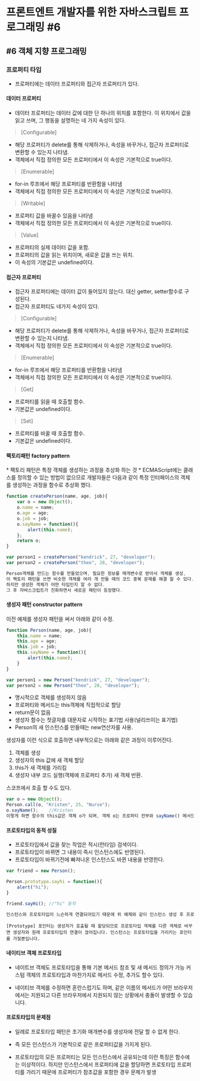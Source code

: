 <h1> 프론트엔트 개발자를 위한 자바스크립트 프로그래밍 #6</h1>
<h2>#6 객체 지향 프로그래밍</h2>

<h3> 프로퍼티 타입</h3>

* 프로퍼티에는 데이터 프로퍼티와 접근자 프로퍼티가 있다.

<h4>데이터 프로퍼티</h4>

* 데이터 프로퍼티는 데이터 값에 대한 단 하나의 위치를 포함한다.
이 위치에서 값을 읽고 쓰며, 그 행동을 설명하는 네 가지 속성이 있다.


>[Configurable]
* 해당 프로퍼티가 delete를 통해 삭제하거나, 속성을 바꾸거나, 접근자 프로퍼티로 변환할 수 있는지 나타냄.
* 객체에서 직접 정의한 모든 프로퍼티에서 이 속성은 기본적으로 true이다.

>[Enumerable]
* for-in 루프에서 해당 프로퍼티를 반환함을 나타냄
* 객체에서 직접 정의한 모든 프로퍼티에서 이 속성은 기본적으로 true이다.

>[Writable]
* 프로퍼티 값을 바꿀수 있음을 나타냄
* 객체에서 직접 정의한 모든 프로퍼티에서 이 속성은 기본적으로 true이다.

>[Value]
* 프로퍼티의 실제 데이터 값을 포함.
* 프로퍼티의 값을 읽는 위치이며, 새로운 값을 쓰는 위치.
* 이 속성의 기본값은 undefined이다.



<h4>접근자 프로퍼티</h4>

* 접근자 프로퍼티에는 데이터 값이 들어있지 않는다. 대신 getter, setter함수로 구성된다.
* 접근자 프로퍼티도 네가지 속성이 있다.

>[Configurable]
* 해당 프로퍼티가 delete를 통해 삭제하거나, 속성을 바꾸거나, 접근자 프로퍼티로 변환할 수 있는지 나타냄.
* 객체에서 직접 정의한 모든 프로퍼티에서 이 속성은 기본적으로 true이다.

>[Enumerable]
* for-in 루프에서 해당 프로퍼티를 반환함을 나타냄
* 객체에서 직접 정의한 모든 프로퍼티에서 이 속성은 기본적으로 true이다.

>[Get]
* 프로퍼티를 읽을 때 호출할 함수.
* 기본값은 undefined이다.

>[Set]
* 프로퍼티를 바꿀 때 호출할 함수.
* 기본값은 undefined이다.


<h4>팩토리패턴 factory pattern</h4>
* 팩토리 패턴은 특정 객체를 생성하는 과정을 추상화 하는 것
* ECMAScript에는 클래스를 정의할 수 있는 방법이 없으므로 개발자들은 다음과 같이 특정 인터페이스의 객체를 생성하는 과정을 함수로 추상화 했다.

```javascript
function createPerson(name, age, job){
    var o = new Object();
    o.name = name;
    o.age = age;
    o.job = job;
    o.sayName = function(){
        alert(this.name);
    };
    return o;
}

var person1 = createPerson("kendrick", 27, "developer");
var person2 = createPerson("theo", 28, "developer");

Person객체를 만드는 함수를 만들었으며, 필요한 정보를 매개변수로 받아서 객체를 생성,
이 팩토리 패턴을 쓰면 비슷한 객체를 여러 개 만들 때의 코드 중복 문제를 해결 할 수 있다.
하지만 생성한 객체가 어떤 타입인지 알 수 없다.
그 후 자바스크립트가 진화하면서 새로운 패턴이 등장했다.
```

<h4>생성자 패턴 constructor pattern</h4>
이전 예제를 생성자 패턴을 써서 아래와 같이 수정.

```javascript
function Person(name, age, job){
    this.name = name;
    this.age = age;
    this.job = job;
    this.sayName = function(){
        alert(this.name);
    }
}

var person1 = new Person("kendrick", 27, "developer");
var person2 = new Person("theo", 28, "developer");
```

* 명시적으로 객체를 생성하지 않음
* 프로퍼티와 메서드는 this객체에 직접적으로 할당
* return문이 없음
* 생성자 함수는 첫글자를 대문자로 시작하는 표기법 사용(널리쓰이는 표기법)
* Person의 새 인스턴스를 만들때는 new연산자를 사용.


생성자를 이런 식으로 호출하면 내부적으로는 아래와 같은 과정이 이루어진다.

1. 객체를 생성 
2. 생성자의 this 값에 새 객체 할당
3. this가 새 객체를 가리킴 
4. 생성자 내부 코드 실행(객체에 프로퍼티 추가) 새 객체 반환.

스코프에서 호출 할 수도 있다.
```javascript
var o = new Object();
Person.call(o, "Kristen", 25, "Nurse");
o.sayName();    //Kristen
이렇게 하면 함수의 this값은 객체 o가 되며, 객체 o는 프로퍼티 전부와 sayName() 메서드를 할당 받는다.
```


<h4>프로토타입의 동적 성질</h4>

* 프로토타입에서 값을 찾는 작업은 적시(런타임) 검색이다.
* 프로토타입이 바뀌면 그 내용이 즉시 인스턴스에도 반영된다.
* 프로토타입이 바뀌기전에 빠져나온 인스턴스도 바뀐 내용을 반영한다.

```javascript
var friend = new Person();

Person.prototype.sayhi = function(){
    alert("hi");
}

friend.sayHi(); //"hi" 동작

인스턴스와 프로토타입이 느슨하게 연결되어있기 때문에 위 예제와 같이 인스턴스 생성 후 프로토타입에 함수를 추가 했다 하더라도, 프로토타입에 추후에 추가한 함수에 인스턴스 접근이 가능.
```


``` 
[Prototype] 포인터는 생성자가 호출될 때 할당되므로 프로토타입 객체를 다른 객체로 바꾸면 생성자와 원래 프로토타입의 연결이 끊어집니다. 인스턴스는 프로토타입을 가리키는 포인터를 가질뿐입니다.
```

<h4>네이티브 객체 프로토타입</h4>

* 네이트브 객체도 프로토타입을 통해 기본 메서드 참조 및 새 메서드 정의가 가능
커스텀 객체의 프로토타입과 마찬가지로 메서드 수정, 추가도 할수 있다.


* 네이티브 객체를 수정하면 혼란스럽기도 하며, 같은 이름의 메서드가 어떤 브라우저에서는 지원되고 다른 브라우저에서 지원되지 않는 상황에서 충돌이 발생할 수 있습니다.

<h4>프로토타입의 문제점</h4>

* 일례로 프로토타입 패턴은 초기화 매개변수를 생성자에 전달 할 수 없게 한다.
* 즉 모든 인스턴스가 기본적으로 같은 프로퍼티값을 가지게 된다.

* 프로토타입의 모든 프로퍼티는 모든 인스턴스에서 공유되는데 이런 특징은 함수에는 이상적이다. 하지만 인스턴스에서 프로퍼티에 값을 할당하면 프로토타입 프로퍼티를 가리기 때문에 프로퍼티가 참조값을 포함한 경우 문제가 발생




